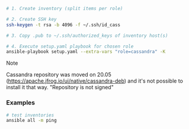 ```sh
# 1. Create inventory (split items per role)

# 2. Create SSH key 
ssh-keygen -t rsa -b 4096 -f ~/.ssh/id_cass

# 3. Copy .pub to ~/.ssh/authorized_keys of inventory host(s)

# 4. Execute setup.yaml playbook for chosen role
ansible-playbook setup.yaml --extra-vars "role=cassandra" -K
```

> [!NOTE]
> Cassandra repository was moved on 20.05 (https://apache.jfrog.io/ui/native/cassandra-deb) and it's not possible to install it that way. "Repository is not signed"

### Examples

```sh
# test inventories
ansible all -m ping
```
